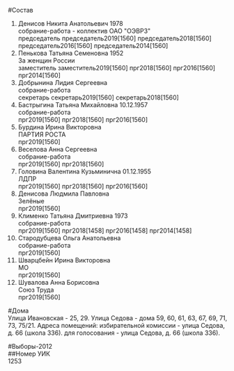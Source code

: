 #Состав  
1. Денисов Никита Анатольевич 1978  
    собрание-работа - коллектив ОАО "ОЭВРЗ"  
    председатель председатель2019[1560] председатель2018[1560] председатель2016[1560] председатель2014[1560]  
2. Пенькова Татьяна Семеновна 1952  
    За женщин России  
    заместитель заместитель2019[1560] прг2018[1560] прг2016[1560] прг2014[1560]  
3. Добрынина Лидия Сергеевна  
    собрание-работа  
    секретарь секретарь2019[1560] секретарь2018[1560]  
4. Бастрыгина Татьяна Михайловна 10.12.1957  
    собрание-работа  
    прг2019[1560] прг2018[1560] прг2016[1560]  
5. Бурдина Ирина Викторовна  
    ПАРТИЯ РОСТА  
    прг2019[1560]  
6. Веселова Анна Сергеевна  
    собрание-работа  
    прг2019[1560] прг2018[1560]  
7. Головина Валентина Кузьминична 01.12.1955  
    ЛДПР  
    прг2019[1560] прг2018[1560] прг2016[1560]  
8. Денисова Людмила Павловна  
    Зелёные  
    прг2019[1560]  
9. Клименко Татьяна Дмитриевна 1973  
    собрание-работа  
    прг2019[1560] прг2018[1458] прг2016[1458] прг2014[1458]  
10. Стародубцева Ольга Анатольевна  
    собрание-работа  
    прг2019[1560]  
11. Шварцбейн Ирина Викторовна  
    МО  
    прг2019[1560]  
12. Шувалова Анна Борисовна  
    Союз Труда  
    прг2019[1560]  
  
#Дома  
Улица Ивановская - 25, 29. Улица Седова - дома  59, 60, 61, 63, 67, 69, 71, 73, 75/21. Адреса помещений: избирательной комиссии - улица Седова, д. 66 (школа 336). для голосования - улица Седова, д. 66 (школа 336).  
  
#Выборы-2012  
##Номер УИК  
1253  
